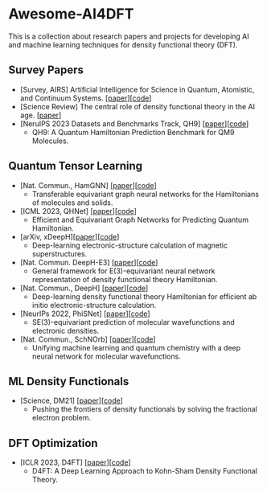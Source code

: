 # Awesome-AI4DFT
This is a collection about research papers and projects for developing AI and machine learning techniques for density functional theory (DFT).

## Survey Papers
* [Survey, AIRS] Artificial Intelligence for Science in Quantum, Atomistic, and Continuum Systems. [[paper](https://arxiv.org/abs/2307.08423)][[code](https://github.com/divelab/AIRS/tree/main/OpenDFT)]
* [Science Review] The central role of density functional theory in the AI age. [[paper](https://www.science.org/doi/10.1126/science.abn3445)]
* [NeruIPS 2023 Datasets and Benchmarks Track, QH9] [[paper](https://arxiv.org/abs/2306.09549)][[code](https://github.com/divelab/AIRS/tree/main/OpenDFT/QHBench)]
  - QH9: A Quantum Hamiltonian Prediction Benchmark for QM9 Molecules.

## Quantum Tensor Learning
* [Nat. Commun., HamGNN] [[paper](https://www.nature.com/articles/s41524-023-01130-4)][[code](https://github.com/QuantumLab-ZY/HamGNN)]
  - Transferable equivariant graph neural networks for the Hamiltonians of molecules and solids.
* [ICML 2023, QHNet] [[paper](https://arxiv.org/abs/2306.04922)][[code](https://github.com/divelab/AIRS/tree/main/OpenDFT/QHNet)]
  - Efficient and Equivariant Graph Networks for Predicting Quantum Hamiltonian.
* [arXiv, xDeepH][[paper](https://arxiv.org/abs/2211.10604)][[code](https://github.com/mzjb/xDeepH)]
  - Deep-learning electronic-structure calculation of magnetic superstructures.
* [Nat. Commun. DeepH-E3] [[paper](https://www.nature.com/articles/s41467-023-38468-8)][[code](https://github.com/Xiaoxun-Gong/DeepH-E3)]
  - General framework for E(3)-equivariant neural network representation of density functional theory Hamiltonian.
* [Nat. Commun., DeepH] [[paper](https://www.nature.com/articles/s43588-022-00265-6)][[code](https://github.com/mzjb/DeepH-pack)]
  - Deep-learning density functional theory Hamiltonian for efficient ab initio electronic-structure calculation.
* [NeurIPs 2022, PhiSNet] [[paper](https://arxiv.org/abs/2106.02347)][[code](https://openreview.net/forum?id=auGY2UQfhSu)]
  - SE(3)-equivariant prediction of molecular wavefunctions and electronic densities.
* [Nat. Commun., SchNOrb] [[paper](https://www.nature.com/articles/s41467-019-12875-2)][[code](https://github.com/atomistic-machine-learning/SchNOrb)]
  - Unifying machine learning and quantum chemistry with a deep neural network for molecular wavefunctions.

## ML Density Functionals
* [Science, DM21] [[paper](https://www.science.org/doi/10.1126/science.abj6511)][[code](https://github.com/google-deepmind/deepmind-research/tree/master/density_functional_approximation_dm21)]
  - Pushing the frontiers of density functionals by solving the fractional electron problem.
 
## DFT Optimization
* [ICLR 2023, D4FT] [[paper](https://arxiv.org/abs/2303.00399)][[code](https://github.com/sail-sg/d4ft)]
    - D4FT: A Deep Learning Approach to Kohn-Sham Density Functional Theory.
